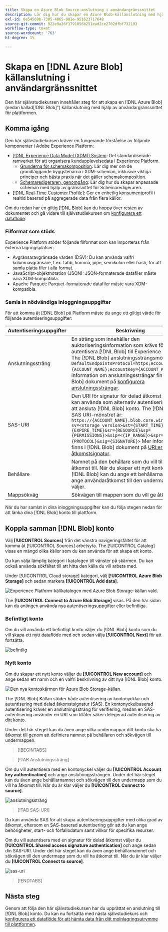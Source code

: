 ```yaml
---
title: Skapa en Azure Blob Source-anslutning i användargränssnittet
description: Lär dig hur du skapar en Azure Blob-källanslutning med hjälp av användargränssnittet för plattformen.
exl-id: 0e54569b-7305-4065-981e-951623717648
source-git-commit: 922e9a26f1791056b251ead2ce2702dfbf732193
workflow-type: tm+mt
source-wordcount: '763'
ht-degree: 1%

---
```


# Skapa en [!DNL Azure Blob] källanslutning i användargränssnittet

Den här självstudiekursen innehåller steg för att skapa en [!DNL Azure Blob] (nedan kallad[!DNL Blob]&quot;) källanslutning med hjälp av användargränssnittet för plattformen.

## Komma igång

Den här självstudiekursen kräver en fungerande förståelse av följande komponenter i Adobe Experience Platform:

* [[!DNL Experience Data Model (XDM)] System](../../../../../xdm/home.md): Det standardiserade ramverket för att organisera kundupplevelsedata i Experience Platform.
   * [Grunderna för schemakomposition](../../../../../xdm/schema/composition.md): Lär dig mer om de grundläggande byggstenarna i XDM-scheman, inklusive viktiga principer och bästa praxis när det gäller schemakomposition.
   * [Schemaredigeraren, genomgång](../../../../../xdm/tutorials/create-schema-ui.md): Lär dig hur du skapar anpassade scheman med hjälp av gränssnittet för Schemaredigeraren.
* [[!DNL Real-Time Customer Profile]](../../../../../profile/home.md): Ger en enhetlig konsumentprofil i realtid baserad på aggregerade data från flera källor.

Om du redan har en giltig [!DNL Blob] kan du hoppa över resten av dokumentet och gå vidare till självstudiekursen om [konfigurera ett dataflöde](../../dataflow/batch/cloud-storage.md).

### Filformat som stöds

Experience Platform stöder följande filformat som kan importeras från externa lagringsplatser:

* Avgränsaravgränsade värden (DSV): Du kan använda valfri kolumnavgränsare, t.ex. tabb, komma, pipe, semikolon eller hash, för att samla platta filer i alla format.
* JavaScript-objektnotation (JSON): JSON-formaterade datafiler måste vara XDM-kompatibla.
* Apache Parquet: Parquet-formaterade datafiler måste vara XDM-kompatibla.

### Samla in nödvändiga inloggningsuppgifter

För att komma åt [!DNL Blob] på Platform måste du ange ett giltigt värde för följande autentiseringsuppgifter:

| Autentiseringsuppgifter | Beskrivning |
| ---------- | ----------- |
| Anslutningssträng | En sträng som innehåller den auktoriseringsinformation som krävs för att autentisera [!DNL Blob] till Experience Platform. The [!DNL Blob] anslutningssträngsmönstret är: `DefaultEndpointsProtocol=https;AccountName={ACCOUNT_NAME};AccountKey={ACCOUNT_KEY}`. Mer information om anslutningssträngar finns i [!DNL Blob] dokument på [konfigurera anslutningssträngar](https://docs.microsoft.com/en-us/azure/storage/common/storage-configure-connection-string). |
| SAS-URI | Den URI för signatur för delad åtkomst som du kan använda som alternativ autentiseringstyp för att ansluta [!DNL Blob] konto. The [!DNL Blob] SAS URI-mönstret är: `https://{ACCOUNT_NAME}.blob.core.windows.net/?sv=<storage version>&st={START_TIME}&se={EXPIRE_TIME}&sr={RESOURCE}&sp={PERMISSIONS}>&sip=<{IP_RANGE}>&spr={PROTOCOL}&sig={SIGNATURE}>` Mer information finns i [!DNL Blob] dokument på [URI:er för delad åtkomstsignatur](https://docs.microsoft.com/en-us/azure/data-factory/connector-azure-blob-storage#shared-access-signature-authentication). |
| Behållare | Namnet på den behållare som du vill tilldela åtkomst till. När du skapar ett nytt konto med [!DNL Blob] kan du ange ett behållarnamn för att ange användaråtkomst till den undermapp du väljer. |
| Mappsökväg | Sökvägen till mappen som du vill ge åtkomst till. |

När du har samlat in dina inloggningsuppgifter kan du följa stegen nedan för att länka dina [!DNL Blob] konto till plattform.

## Koppla samman [!DNL Blob] konto

Välj **[!UICONTROL Sources]** från det vänstra navigeringsfältet för att komma åt [!UICONTROL Sources] arbetsyta. The [!UICONTROL Catalog] visas en mängd olika källor som du kan använda för att skapa ett konto.

Du kan välja lämplig kategori i katalogen till vänster på skärmen. Du kan också använda sökfältet till att hitta den källa du vill arbeta med.

Under [!UICONTROL Cloud storage] kategori, välj **[!UICONTROL Azure Blob Storage]** och sedan markera **[!UICONTROL Add data]**.

![Experience Platform-källkatalogen med Azure Blob Storage-källan vald.](../../../../images/tutorials/create/blob/catalog.png)

The **[!UICONTROL Connect to Azure Blob Storage]** visas. På den här sidan kan du antingen använda nya autentiseringsuppgifter eller befintliga.

### Befintligt konto

Om du vill använda ett befintligt konto väljer du [!DNL Blob] konto som du vill skapa ett nytt dataflöde med och sedan välja **[!UICONTROL Next]** för att fortsätta.

![befintlig](../../../../images/tutorials/create/blob/existing.png)

### Nytt konto

Om du skapar ett nytt konto väljer du **[!UICONTROL New account]** och ange sedan ett namn och en valfri beskrivning av ditt nya [!DNL Blob] konto.

![Den nya kontoskärmen för Azure Blob Storage-källan.](../../../../images/tutorials/create/blob/new.png)

The [!DNL Blob] Källan stöder både autentisering av kontonycklar och autentisering med delad åtkomstsignatur (SAS). En kontonyckelbaserad autentisering kräver en anslutningssträng för verifiering, medan en SAS-autentisering använder en URI som tillåter säker delegerad autentisering av ditt konto.

Under det här steget kan du även ange vilka undermappar ditt konto ska ha åtkomst till genom att definiera namnet på behållaren och sökvägen till undermappen.

>[!BEGINTABS]

>[!TAB Anslutningssträng]

Om du vill autentisera med en kontonyckel väljer du **[!UICONTROL Account key authentication]** och ange anslutningssträngen. Under det här steget kan du även ange behållarnamnet och sökvägen till den undermapp som du vill ha åtkomst till. När du är klar väljer du **[!UICONTROL Connect to source]**.

![anslutningssträng](../../../../images/tutorials/create/blob/connectionstring.png)

>[!TAB SAS-URI]

Du kan använda SAS för att skapa autentiseringsuppgifter med olika grad av åtkomst, eftersom en SAS-baserad autentisering gör att du kan ange behörigheter, start- och förfallodatum samt villkor för specifika resurser.

Om du vill autentisera med en signatur för delad åtkomst väljer du **[!UICONTROL Shared access signature authentication]** och ange sedan din SAS-URI. Under det här steget kan du även ange behållarnamnet och sökvägen till den undermapp som du vill ha åtkomst till. När du är klar väljer du **[!UICONTROL Connect to source]**.

![sas-uri](../../../../images/tutorials/create/blob/sas-uri.png)

>[!ENDTABS]

## Nästa steg

Genom att följa den här självstudiekursen har du upprättat en anslutning till [!DNL Blob] konto. Du kan nu fortsätta med nästa självstudiekurs och [konfigurera ett dataflöde för att hämta data från ditt molnlagringsutrymme till plattformen](../../dataflow/batch/cloud-storage.md).

